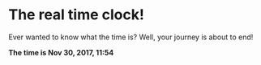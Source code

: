 # The real time clock!

Ever wanted to know what the time is? Well, your journey is about to end!

**The time is Nov 30, 2017, 11:54**